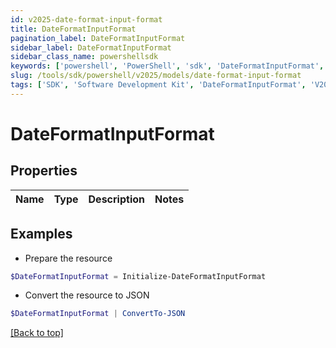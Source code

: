 ```yaml
---
id: v2025-date-format-input-format
title: DateFormatInputFormat
pagination_label: DateFormatInputFormat
sidebar_label: DateFormatInputFormat
sidebar_class_name: powershellsdk
keywords: ['powershell', 'PowerShell', 'sdk', 'DateFormatInputFormat', 'V2025DateFormatInputFormat'] 
slug: /tools/sdk/powershell/v2025/models/date-format-input-format
tags: ['SDK', 'Software Development Kit', 'DateFormatInputFormat', 'V2025DateFormatInputFormat']
---
```



# DateFormatInputFormat

## Properties

Name | Type | Description | Notes
------------ | ------------- | ------------- | -------------

## Examples

- Prepare the resource
```powershell
$DateFormatInputFormat = Initialize-DateFormatInputFormat 
```

- Convert the resource to JSON
```powershell
$DateFormatInputFormat | ConvertTo-JSON
```


[[Back to top]](#) 


